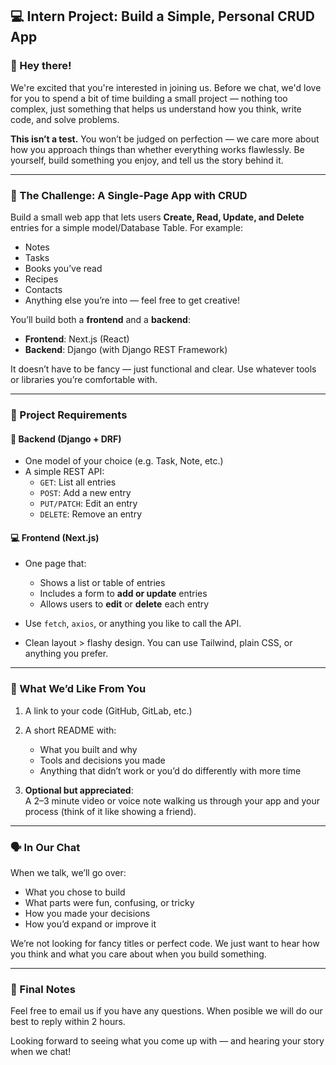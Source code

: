## 💻 Intern Project: Build a Simple, Personal CRUD App

### 👋 Hey there!

We're excited that you're interested in joining us. Before we chat, we'd love for you to spend a bit of time building a small project — nothing too complex, just something that helps us understand how you think, write code, and solve problems.

**This isn’t a test.** You won’t be judged on perfection — we care more about how you approach things than whether everything works flawlessly. Be yourself, build something you enjoy, and tell us the story behind it.

---

### 🎯 The Challenge: A Single-Page App with CRUD

Build a small web app that lets users **Create, Read, Update, and Delete** entries for a simple model/Database Table. For example:
- Notes
- Tasks
- Books you’ve read
- Recipes
- Contacts
- Anything else you’re into — feel free to get creative!

You’ll build both a **frontend** and a **backend**:
- **Frontend**: Next.js (React)
- **Backend**: Django (with Django REST Framework)

It doesn’t have to be fancy — just functional and clear. Use whatever tools or libraries you’re comfortable with.

---

### 🧱 Project Requirements

#### 🔧 Backend (Django + DRF)
- One model of your choice (e.g. Task, Note, etc.)
- A simple REST API:
  - `GET`: List all entries
  - `POST`: Add a new entry
  - `PUT/PATCH`: Edit an entry
  - `DELETE`: Remove an entry

#### 💻 Frontend (Next.js)
- One page that:
  - Shows a list or table of entries
  - Includes a form to **add or update** entries
  - Allows users to **edit** or **delete** each entry

- Use `fetch`, `axios`, or anything you like to call the API.
- Clean layout > flashy design. You can use Tailwind, plain CSS, or anything you prefer.

---

### 🤝 What We’d Like From You

1. A link to your code (GitHub, GitLab, etc.)
2. A short README with:
   - What you built and why
   - Tools and decisions you made
   - Anything that didn’t work or you’d do differently with more time

3. **Optional but appreciated**:  
   A 2–3 minute video or voice note walking us through your app and your process (think of it like showing a friend).

---

### 🗣️ In Our Chat

When we talk, we’ll go over:
- What you chose to build
- What parts were fun, confusing, or tricky
- How you made your decisions
- How you’d expand or improve it

We’re not looking for fancy titles or perfect code. We just want to hear how you think and what you care about when you build something.

---

### 🙌 Final Notes

Feel free to email us if you have any questions. When posible we will do our best to reply within 2 hours.

Looking forward to seeing what you come up with — and hearing your story when we chat!
